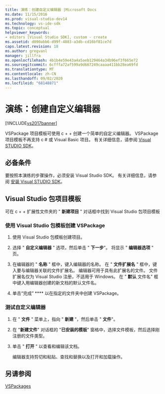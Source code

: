 ```yaml
---
title: 演练：创建自定义编辑器 |Microsoft Docs
ms.date: 11/15/2016
ms.prod: visual-studio-dev14
ms.technology: vs-ide-sdk
ms.topic: conceptual
helpviewer_keywords:
- editors [Visual Studio SDK], custom - create
ms.assetid: d090abb6-d99f-4083-a3db-cd16bf81ce7d
caps.latest.revision: 18
ms.author: gregvanl
manager: jillfra
ms.openlocfilehash: 4b1b4e59e43a4a5aeb129464a34b96ef3f665e72
ms.sourcegitcommit: 6cfffa72af599a9d667249caaaa411bb28ea69fd
ms.translationtype: MT
ms.contentlocale: zh-CN
ms.lasthandoff: 09/02/2020
ms.locfileid: "68148871"
---
```

# <a name="walkthrough-creating-a-custom-editor"></a>演练：创建自定义编辑器
[!INCLUDE[vs2017banner](../includes/vs2017banner.md)]

VSPackage 项目模板可使用 c + + 创建一个简单的自定义编辑器。  VSPackage 项目模板不再支持 c # 或 Visual Basic 项目。 有关详细信息，请参阅 [Visual STUDIO SDK](../extensibility/visual-studio-sdk.md)。  
  
## <a name="prerequisites"></a>必备条件  
 要按照本演练的步骤操作，必须安装 Visual Studio SDK。 有关详细信息，请参阅 [安装 Visual STUDIO SDK](../extensibility/installing-the-visual-studio-sdk.md)。  
  
## <a name="the-visual-studio-package-project-template"></a>Visual Studio 包项目模板  
 可在 c + + 扩展性文件夹的 " **新建项目** " 对话框中找到 Visual Studio 包项目模板  
  
### <a name="to-create-a-vspackage-using-the-visual-studio-package-template"></a>使用 Visual Studio 包模板创建 VSPackage  
  
1. 使用 Visual Studio 包模板创建项目。  
  
2. 选择 " **自定义编辑器** " 选项，然后单击 " **下一步**"。 将显示 " **编辑器选项** " 页。  
  
3. 在编辑器的 " **名称** " 框中，键入编辑器的名称。 在 " **文件扩展名** " 框中，键入要与编辑器关联的文件扩展名。 编辑器可用于具有此扩展名的文件。 文件扩展名仅为 Visual Studio 注册，不适用于 Windows。 在 " **默认** 文件名" 框中键入用编辑器创建的新文档的默认文件名。  
  
4. 单击“完成” **** 以在指定的文件夹中创建 VSPackage。  
  
### <a name="to-test-your-custom-editor"></a>测试自定义编辑器  
  
1. 在 " **文件** " 菜单上，指向 " **新建** "，然后单击 " **文件**"。  
  
2. 在 "**新建文件**" 对话框的 "**已安装的模板**" 窗格中，选择文件模板，然后选择刚注册的文件类型。  
  
3. 单击 " **打开** " 以查看和编辑该文档。  
  
     编辑器支持剪切和粘贴、查找和替换以及打开和加载操作。  
  
## <a name="see-also"></a>另请参阅  
 [VSPackages](../extensibility/internals/vspackages.md)
